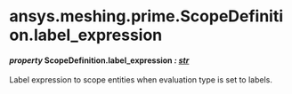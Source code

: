 <a id="ansys-meshing-prime-scopedefinition-label-expression"></a>

# ansys.meshing.prime.ScopeDefinition.label_expression

<a id="ansys.meshing.prime.ScopeDefinition.label_expression"></a>

#### *property* ScopeDefinition.label_expression *: [str](https://docs.python.org/3.11/library/stdtypes.html#str)*

Label expression to scope entities when evaluation type is set to labels.

<!-- !! processed by numpydoc !! -->
